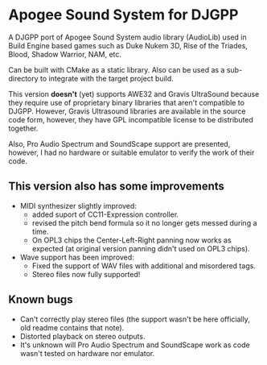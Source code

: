 # Apogee Sound System for DJGPP

A DJGPP port of Apogee Sound System audio library (AudioLib) used in Build Engine based games such as Duke Nukem 3D, Rise of the Triades, Blood, Shadow Warrior, NAM, etc.

Can be built with CMake as a static library. Also can be used as a sub-directory to integrate with the target project build.

This version __doesn't__ (yet) supports AWE32 and Gravis UltraSound because they require use of proprietary binary libraries that aren't compatible to DJGPP. However, Gravis Ultrasound libraries are available in the source code form, however, they have GPL incompatible license to be distributed together.

Also, Pro Audio Spectrum and SoundScape support are presented, however, I had no hardware or suitable emulator to verify the work of their code.

## This version also has some improvements
- MIDI synthesizer slightly improved:
  - added suport of CC11-Expression controller.
  - revised the pitch bend formula so it no longer gets messed during a time.
  - On OPL3 chips the Center-Left-Right panning now works as expected (at original version panning didn't used on OPL3 chips).
- Wave support has been improved:
  - Fixed the support of WAV files with additional and misordered tags.
  - Stereo files now fully supported!

## Known bugs
- Can't correctly play stereo files (the support wasn't be here officially, old readme contains that note).
- Distorted playback on stereo outputs.
- It's unknown will Pro Audio Spectrum and SoundScape work as code wasn't tested on hardware nor emulator.
